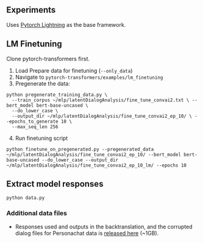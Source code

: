 ## Experiments

Uses [Pytorch Lightning](https://github.com/williamFalcon/pytorch-lightning) as the base framework.

## LM Finetuning

Clone pytorch-transformers first.

1. Load Prepare data for finetuning (`--only_data`)
2. Navigate to `pytorch-transformers/examples/lm_finetuning`
3. Pregenerate the data: 

  ```
  python pregenerate_training_data.py \
    --train_corpus ~/mlp/latentDialogAnalysis/fine_tune_convai2.txt \ --bert_model bert-base-uncased \ 
    --do_lower_case \
    --output_dir ~/mlp/latentDialogAnalysis/fine_tune_convai2_ep_10/ \ --epochs_to_generate 10 \
    --max_seq_len 256
  ```

4. Run finetuning script

  ```
  python finetune_on_pregenerated.py --pregenerated_data ~/mlp/latentDialogAnalysis/fine_tune_convai2_ep_10/ --bert_model bert-base-uncased --do_lower_case --output_dir ~/mlp/latentDialogAnalysis/fine_tune_convai2_ep_10_lm/ --epochs 10
  ```


## Extract model responses

```
python data.py
```

### Additional data files

- Responses used and outputs in the backtranslation, and the corrupted dialog files for Personachat data is [released here](https://drive.google.com/file/d/1NWTJNW-v7Y2yiFGcYVZi4H51Wsc3Bzqm/view?usp=sharing) (~1GB).

